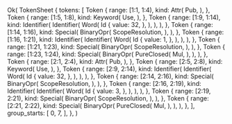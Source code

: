 Ok(
    TokenSheet {
        tokens: [
            Token {
                range: [1:1, 1:4),
                kind: Attr(
                    Pub,
                ),
            },
            Token {
                range: [1:5, 1:8),
                kind: Keyword(
                    Use,
                ),
            },
            Token {
                range: [1:9, 1:14),
                kind: Identifier(
                    Identifier(
                        Word(
                            Id {
                                value: 32,
                            },
                        ),
                    ),
                ),
            },
            Token {
                range: [1:14, 1:16),
                kind: Special(
                    BinaryOpr(
                        ScopeResolution,
                    ),
                ),
            },
            Token {
                range: [1:16, 1:21),
                kind: Identifier(
                    Identifier(
                        Word(
                            Id {
                                value: 1,
                            },
                        ),
                    ),
                ),
            },
            Token {
                range: [1:21, 1:23),
                kind: Special(
                    BinaryOpr(
                        ScopeResolution,
                    ),
                ),
            },
            Token {
                range: [1:23, 1:24),
                kind: Special(
                    BinaryOpr(
                        PureClosed(
                            Mul,
                        ),
                    ),
                ),
            },
            Token {
                range: [2:1, 2:4),
                kind: Attr(
                    Pub,
                ),
            },
            Token {
                range: [2:5, 2:8),
                kind: Keyword(
                    Use,
                ),
            },
            Token {
                range: [2:9, 2:14),
                kind: Identifier(
                    Identifier(
                        Word(
                            Id {
                                value: 32,
                            },
                        ),
                    ),
                ),
            },
            Token {
                range: [2:14, 2:16),
                kind: Special(
                    BinaryOpr(
                        ScopeResolution,
                    ),
                ),
            },
            Token {
                range: [2:16, 2:19),
                kind: Identifier(
                    Identifier(
                        Word(
                            Id {
                                value: 3,
                            },
                        ),
                    ),
                ),
            },
            Token {
                range: [2:19, 2:21),
                kind: Special(
                    BinaryOpr(
                        ScopeResolution,
                    ),
                ),
            },
            Token {
                range: [2:21, 2:22),
                kind: Special(
                    BinaryOpr(
                        PureClosed(
                            Mul,
                        ),
                    ),
                ),
            },
        ],
        group_starts: [
            0,
            7,
        ],
    },
)